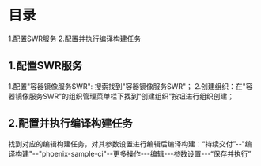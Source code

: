 # 目录
1.配置SWR服务
2.配置并执行编译构建任务

## 1.配置SWR服务
1.配置"容器镜像服务SWR": 搜索找到"容器镜像服务SWR"；
2.创建组织：在"容器镜像服务SWR"的组织管理菜单栏下找到“创建组织”按钮进行组织创建；

## 2.配置并执行编译构建任务
找到对应的编辑构建任务，对其参数设置进行编辑后编译构建：“持续交付”--"编译构建"--"phoenix-sample-ci"--更多操作---编辑---参数设置---“保存并执行”